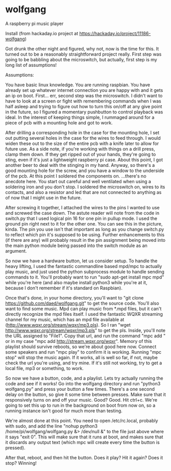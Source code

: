 # wolfgang
A raspberry pi music player

Install (from hackaday.io project at https://hackaday.io/project/11186-wolfgang)

Got drunk the other night and figured, why not, now is the time for this. It turned out to be a reasonably straightforward project really. First step was going to be babbling about the microswitch, but actually, first step is my long list of assumptions!

Assumptions:

You have basic linux knowledge.
You are running raspbian.
You have already set up whatever internet connection you are happy with and it gets an ip on boot.
First... err, second step was the microswitch. I didn't want to have to look at a screen or fight with remembering commands when I was half asleep and trying to figure out how to turn this on/off at any give point in the future, so I figured a momentary pushbutton to control playback was ideal. In the interest of keeping things simple, I rummaged around for a piece of pcb with a mounting hole and got to work.

After drilling a corresponding hole in the case for the mounting hole, I set out putting several holes in the case for the wires to feed through. I would widen these out to the size of the entire pcb with a knife later to allow for future use. As a side note, if you're working with things on a drill press, clamp them down. If they get ripped out of your hands, they're going to sting, even if it's just a lightweight raspberry pi case. About this point, I got another beer to deal with the stinging in my hand. Anyway, so there's a good mounting hole for the screw, and you have a window to the underside of the pcb. At this point I soldered the components on. ...there's no anecdote here. You start out careful and well ventilated when using a soldering iron and you don't stop. I soldered the microswitch on, wires to its contacts, and also a resistor and led that are not connected to anything as of now that I might use in the future.

After screwing it together, I attached the wires to the pins I wanted to use and screwed the case down. The astute reader will note from the code in switch.py that I used logical pin 16 for one pin in pullup mode. I used the ground pin right next to it for the other one. You can see this in the picture, kinda. The pin you use isn't that important as long as you change switch.py to reflect which pin it's supposed to be using. Further enhancements to this (if there are any) will probably result in the pin assignment being moved into the main python module being passed into the switch module as an argument.

So now we have a hardware button, let us consider setup. To handle the heavy lifting, I used the fantastic commandline based mpd/mpc to actually play music, and just used the python subprocess module to handle sending commands to it. You'll probably want to run "sudo apt-get install mpc mpd" while you're here (and also maybe install python3 while you're at it, because I don't remember if it's standard on Raspbian).

Once that's done, in your home directory, you'll want to "git clone https://github.com/daed/wolfgang.git" to get the source code. You'll also want to find some music. Mpd can play music from *.mpd files, but it can't directly recognize the mpd files itself. I used the fantastic WQXR streaming channel for my music, which has an mpd file available at (http://www.wqxr.org/stream/wqxr/mp3.pls). So I ran "wget http://www.wqxr.org/stream/wqxr/mp3.pls" to get the pls. Inside, you'll note the URL assigned to "File1". Copy that url, and run the command "mpc add <URL>" or in my case "mpc add http://stream.wqxr.org/wqxr". Memory of this playlist should survive reboots, so we're about good here now. Connect some speakers and run "mpc play" to confirm it is working. Running "mpc stop" will stop the music again. If it works, all is well so far, if not, maybe check the url you're using, and try mine. If it's still not working, try to get a local file, mp3 or something, to work.

So now we have a button, code, and a playlist. Lets try actually running the code and see if it works! Go into the wolfgang directory and run "python3 wolfgang.py" and press your button a few times. There's a one second delay on the button, so give it some time between presses. Make sure that it responsively turns on and off your music. Good? Good. Hit ctrl+c. We're going to set this up to run in the background on boot from now on, so a running instance isn't good for much more than testing.



We're almost done at this point. You need to open /etc/rc.local, probably with sudo, and add the line "nohup python3 /home/pi/wolfgang/wolfgang.py &> /dev/null &" to the file just above where it says "exit 0". This will make sure that it runs at boot, and makes sure that it discards any output text (which mpc will create every time the button is pressed).

After that, reboot, and then hit the button. Does it play? Hit it again? Does it stop? Winning!
